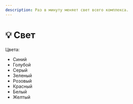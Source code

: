 ```yaml
---
description: Раз в минуту меняет свет всего комплекса.
---
```


# 💡 Свет

Цвета:

* Синий
* Голубой
* Серый
* Зеленый
* Розовый
* Красный
* Белый
* Желтый
